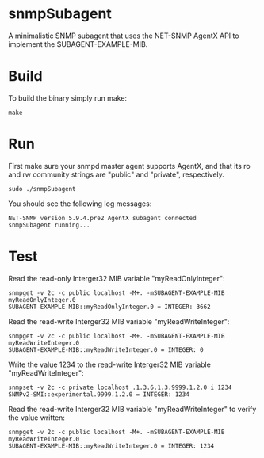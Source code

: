 # snmpSubagent

A minimalistic SNMP subagent that uses the NET-SNMP AgentX API to implement the SUBAGENT-EXAMPLE-MIB.

# Build

To build the binary simply run make:

```
make
```

# Run

First make sure your snmpd master agent supports AgentX, and that its ro and rw community strings are "public" and "private", respectively.

```
sudo ./snmpSubagent 
```

You should see the following log messages:

```
NET-SNMP version 5.9.4.pre2 AgentX subagent connected
snmpSubagent running...
```

# Test

Read the read-only Interger32 MIB variable "myReadOnlyInteger":

```
snmpget -v 2c -c public localhost -M+. -mSUBAGENT-EXAMPLE-MIB myReadOnlyInteger.0
SUBAGENT-EXAMPLE-MIB::myReadOnlyInteger.0 = INTEGER: 3662
```

Read the read-write Interger32 MIB variable "myReadWriteInteger":

```
snmpget -v 2c -c public localhost -M+. -mSUBAGENT-EXAMPLE-MIB myReadWriteInteger.0
SUBAGENT-EXAMPLE-MIB::myReadWriteInteger.0 = INTEGER: 0
```

Write the value 1234 to the read-write Interger32 MIB variable "myReadWriteInteger":

```
snmpset -v 2c -c private localhost .1.3.6.1.3.9999.1.2.0 i 1234
SNMPv2-SMI::experimental.9999.1.2.0 = INTEGER: 1234
```

Read the read-write Interger32 MIB variable "myReadWriteInteger" to verify the value written:

```
snmpget -v 2c -c public localhost -M+. -mSUBAGENT-EXAMPLE-MIB myReadWriteInteger.0
SUBAGENT-EXAMPLE-MIB::myReadWriteInteger.0 = INTEGER: 1234
```




